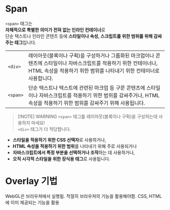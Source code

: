 


# Span 
`<span>` 태그는  
**자체적으로 특별한 의미가 전혀 없는 인라인 컨테이너**로  
단순 텍스트나 인라인 콘텐츠 등에 **스타일이나 속성, 스크립트를 위한 범위를 위해 감싸주는 태그**입니다.

|          |                                                                                                             |
| -------- | ----------------------------------------------------------------------------------------------------------- |
| `<div>`  | 레이아웃(블록이나 구획)을 구성하거나 그룹화된 마크업이나 콘텐츠에 스타일이나 자바스크립트를 적용하기 위한 컨테이너나, HTML 속성을 적용하기 위한 범위를 나타내기 위한 컨테이너로 사용합니다. |
| `<span>` | 단순 텍스트나 텍스트에 관련된 마크업 등 구문 콘텐츠에 스타일이나 자바스크립트를 적용하기 위한 범위를 감싸주거나, HTML 속성을 적용하기 위한 범위를 감싸주기 위해 사용됩니다.         |

> [!NOTE] WARNING
> `<span>` 태그를 레이아웃(블록이나 구획)을 구성하는데 사용하지 마세요!  
`<div>` 태그가 더 적당합니다.


- **스타일을 적용하기 위한 CSS 선택자**로 사용하거나,
- **HTML 속성을 적용하기 위한 범위**를 나타내기 위해 주로 사용되거나
- **자바스크립트에서 특정 부분을 선택하거나 조작**하는 데 사용하거나,
- **오직 시각적 스타일을 위한 장식용 태그**로 사용됩니다.

# Overlay 기법

WebGL은 브라우져에서 실행됨. 적절히 브라우져의 기능을 활용해야함.
CSS, HTML에 이미 제공되는 기능을 활용